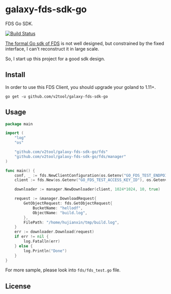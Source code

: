 # galaxy-fds-sdk-go
FDS Go SDK.

[![Build Status](https://travis-ci.org/v2tool/galaxy-fds-sdk-go.svg?branch=master)](https://travis-ci.org/v2tool/galaxy-fds-sdk-go)

[The formal Go sdk of FDS](https://github.com/XiaoMi/galaxy-fds-sdk-golang) is not well designed, but constrained by the fixed interface, I can't reconstruct it in large scale.

So, I start up this project for a good sdk design. 

## Install
In order to use this FDS Client, you should upgrade your goland to 1.11+.

`go get -u github.com/v2tool/galaxy-fds-sdk-go`

## Usage
```go
package main

import (
	"log"
	"os"

	"github.com/v2tool/galaxy-fds-sdk-go/fds"
	"github.com/v2tool/galaxy-fds-sdk-go/fds/manager"
)

func main() {
	conf, _ := fds.NewClientConfiguration(os.Getenv("GO_FDS_TEST_ENDPOINT"))
	client := fds.New(os.Getenv("GO_FDS_TEST_ACCESS_KEY_ID"), os.Getenv("GO_FDS_TEST_ACCESS_KEY_SECRET"), conf)

	downloader := manager.NewDownloader(client, 1024*1024, 10, true)

	request := &manager.DownloadRequest{
		GetObjectRequest: fds.GetObjectRequest{
			BucketName: "hellodf",
			ObjectName: "build.log",
		},
		FilePath: "/home/hujianxin/tmp/build.log",
	}
	err := downloader.Download(request)
	if err != nil {
		log.Fatalln(err)
	} else {
		log.Println("Done")
	}
}
```

For more sample, please look into `fds/fds_test.go` file.

## License

